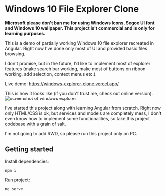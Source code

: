 # Windows 10 File Explorer Clone

**Microsoft please don't ban me for using Windows Icons, Segoe UI font and Windows 10 wallpaper. This project is't commercial and is only for learning purposes.**

This is a demo of partially working Windows 10 file explorer recreated in Angular. Right now I've done only most of UI and provided basic files browsing.

I don't promise, but in the future, I'd like to implement most of explorer features (make search bar working, make most of buttons on ribbon working, add selection, context menus etc.).

Live demo: https://windows-explorer-clone.vercel.app/

This is how it looks like (if you don't trust me, check out online version).
![screenshot of windows explorer](https://user-images.githubusercontent.com/6316812/180638932-0c012a84-b5e6-497a-860f-9c638816f48a.png)

I've started this project along with learning Angular from scratch. Right now only HTML/CSS is ok, but services and models are completely mess, I don't even know how to implement some functionalities, so take this project codebase with a grain of salt.

I'm not going to add RWD, so please run this project only on PC.

## Getting started

Install dependencies:

```
npm i
```

Run project:

```
ng serve
```
